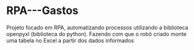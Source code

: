 # RPA---Gastos
Projeto focado em RPA, automatizando processos utilizando a biblioteca openpyxl (biblioteca do python). Fazendo com que o robô criado monte uma tabela no Excel a partir dos dados informados 
